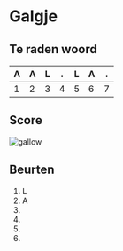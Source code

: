 # Galgje

## Te raden woord

|A|A|L|.|L|A|.|
|-|-|-|-|-|-|-|
|1|2|3|4|5|6|7|

## Score
![gallow](./images/1.png)

## Beurten
1. L
2. A
3.
4.
5.
6.